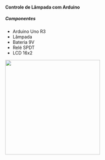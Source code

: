 #### Controle de Lâmpada com Arduino

##### Componentes

- Arduino Uno R3     
- Lâmpada             
- Bateria 9V         
- Relé SPDT          
- LCD 16x2           

<img src="https://i.imgur.com/jpQPFU2.gif" width="300">
